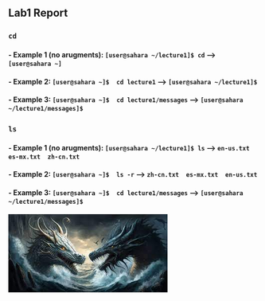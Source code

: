 ## Lab1 Report

### ```cd```
#### - Example 1 (no arugments): ```[user@sahara ~/lecture1]$ cd``` --> ```[user@sahara ~]```
#### - Example 2: ```[user@sahara ~]$  cd lecture1``` -->  ```[user@sahara ~/lecture1]$```
#### - Example 3: ```[user@sahara ~]$  cd lecture1/messages``` --> ```[user@sahara ~/lecture1/messages]$```

### ```ls```
#### - Example 1 (no arugments): ```[user@sahara ~/lecture1]$ ls``` --> ```en-us.txt  es-mx.txt  zh-cn.txt```
#### - Example 2: ```[user@sahara ~]$  ls -r``` -->  ```zh-cn.txt  es-mx.txt  en-us.txt```
#### - Example 3: ```[user@sahara ~]$  cd lecture1/messages``` --> ```[user@sahara ~/lecture1/messages]$```


![Image](dragon.jpeg)
